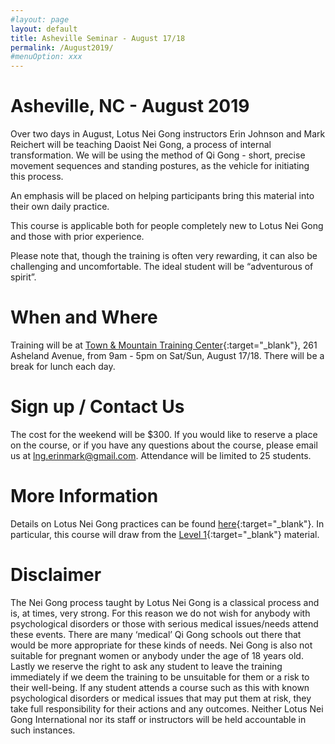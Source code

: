 ```yaml
---
#layout: page
layout: default
title: Asheville Seminar - August 17/18
permalink: /August2019/
#menuOption: xxx
---
```


# Asheville, NC - August 2019
Over two days in August, Lotus Nei Gong instructors Erin Johnson and Mark Reichert will be teaching Daoist Nei Gong, a process of internal transformation. We will be using the method of Qi Gong - short, precise movement sequences and standing postures, as the vehicle for initiating this process.

An emphasis will be placed on helping participants bring this material into their own daily practice.

This course is applicable both for people completely new to Lotus Nei Gong and those with prior experience.

Please note that, though the training is often very rewarding, it can also be challenging and uncomfortable. The ideal student will be “adventurous of spirit”.


# When and Where
Training will be at [Town & Mountain Training Center](http://ashevilletrainingcenter.com/directions.html){:target="_blank"}, 261 Asheland Avenue, from 9am - 5pm on Sat/Sun, August 17/18. There will be a break for lunch each day.


# Sign up / Contact Us
The cost for the weekend will be $300.
If you would like to reserve a place on the course, or if you have any questions about the course, please email us at [lng.erinmark@gmail.com](mailto:lng.erinmark@gmail.com). Attendance will be limited to 25 students.



# More Information
Details on Lotus Nei Gong practices can be found [here](http://lotusneigong.com/qi-gong-nei-gong){:target="_blank"}. In particular, this course will draw from the [Level 1](http://lotusneigong.com/level-1-practice){:target="_blank"} material.


# Disclaimer
The Nei Gong process taught by Lotus Nei Gong is a classical process and is, at times, very strong. For this reason we do not wish for anybody with psychological disorders or those with serious medical issues/needs attend these events. There are many ‘medical’ Qi Gong schools out there that would be more appropriate for these kinds of needs. Nei Gong is also not suitable for pregnant women or anybody under the age of 18 years old. Lastly we reserve the right to ask any student to leave the training immediately if we deem the training to be unsuitable for them or a risk to their well-being. If any student attends a course such as this with known psychological disorders or medical issues that may put them at risk, they take full responsibility for their actions and any outcomes. Neither Lotus Nei Gong International nor its staff or instructors will be held accountable in such instances.